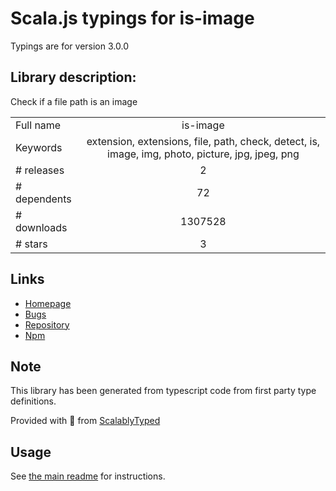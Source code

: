
# Scala.js typings for is-image

Typings are for version 3.0.0

## Library description:
Check if a file path is an image

|                    |                 |
| ------------------ | :-------------: |
| Full name          | is-image |
| Keywords           | extension, extensions, file, path, check, detect, is, image, img, photo, picture, jpg, jpeg, png |
| # releases         | 2 |
| # dependents       | 72 |
| # downloads        | 1307528 |
| # stars            | 3 |

## Links
- [Homepage](https://github.com/sindresorhus/is-image#readme)
- [Bugs](https://github.com/sindresorhus/is-image/issues)
- [Repository](https://github.com/sindresorhus/is-image)
- [Npm](https://www.npmjs.com/package/is-image)
    


## Note
This library has been generated from typescript code from first party type definitions.

Provided with :purple_heart: from [ScalablyTyped](https://github.com/oyvindberg/ScalablyTyped)

## Usage
See [the main readme](../../readme.md) for instructions.


